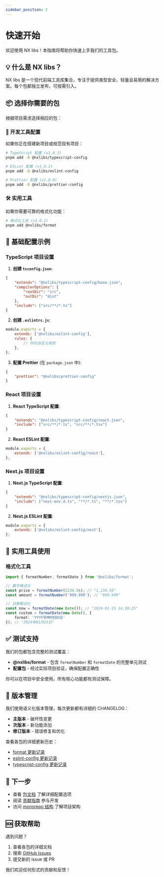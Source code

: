 ```yaml
---
sidebar_position: 2
---
```


# 快速开始

欢迎使用 NX libs！本指南将帮助你快速上手我们的工具包。

## 💡 什么是 NX libs？

NX libs 是一个现代前端工具库集合，专注于提供类型安全、轻量且易用的解决方案。每个包都独立发布，可按需引入。

## 📦 选择你需要的包

根据项目需求选择相应的包：

### 🔧 开发工具配置

如果你正在搭建新项目或规范现有项目：

```bash
# TypeScript 配置 (v1.0.3)
pnpm add -D @nxlibs/typescript-config

# ESLint 配置 (v1.0.2) 
pnpm add -D @nxlibs/eslint-config

# Prettier 配置 (v1.0.0)
pnpm add -D @nxlibs/prettier-config
```

### 🛠️ 实用工具

如果你需要可靠的格式化功能：

```bash
# 格式化工具 (v1.0.1)
pnpm add @nxlibs/format
```

## 🚀 基础配置示例

### TypeScript 项目设置

1. **创建 `tsconfig.json`**:

```json
{
	"extends": "@nxlibs/typescript-config/base.json",
	"compilerOptions": {
		"rootDir": "src",
		"outDir": "dist"
	},
	"include": ["src/**/*.ts"]
}
```

2. **创建 `.eslintrc.js`**:

```js
module.exports = {
	extends: ['@nxlibs/eslint-config'],
	rules: {
		// 你的自定义规则
	},
};
```

3. **配置 Prettier** (在 `package.json` 中):

```json
{
	"prettier": "@nxlibs/prettier-config"
}
```

### React 项目设置

1. **React TypeScript 配置**:

```json
{
	"extends": "@nxlibs/typescript-config/react.json",
	"include": ["src/**/*.ts", "src/**/*.tsx"]
}
```

2. **React ESLint 配置**:

```js
module.exports = {
	extends: ['@nxlibs/eslint-config/react'],
};
```

### Next.js 项目设置

1. **Next.js TypeScript 配置**:

```json
{
	"extends": "@nxlibs/typescript-config/nextjs.json",
	"include": ["next-env.d.ts", "**/*.ts", "**/*.tsx"]
}
```

2. **Next.js ESLint 配置**:

```js
module.exports = {
	extends: ['@nxlibs/eslint-config/next'],
};
```

## 🎯 实用工具使用

### 格式化工具

```typescript
import { formatNumber, formatDate } from '@nxlibs/format';

// 数字格式化
const price = formatNumber(1234.56); // "1,234.56"
const amount = formatNumber('999.999'); // "999.999"

// 日期格式化  
const now = formatDate(new Date()); // "2024-01-15 14:30:25"
const custom = formatDate(new Date(), { 
	format: 'YYYY年MM月DD日' 
}); // "2024年01月15日"
```

## ✅ 测试支持

我们的包都包含完整的测试覆盖：

- **@nxlibs/format** - 包含 `formatNumber` 和 `formatDate` 的完整单元测试
- **配置包** - 经过实际项目验证，确保配置正确性

你可以在项目中安全使用，所有核心功能都有测试保障。

## 🔄 版本管理

我们使用语义化版本管理，每次更新都有详细的 CHANGELOG：

- **主版本** - 破坏性变更
- **次版本** - 新功能添加
- **修订版本** - 错误修复和优化

查看各包的详细更新历史：
- [format 更新记录](/packages/format#更新历史)
- [eslint-config 更新记录](/packages/eslint-config#更新历史)  
- [typescript-config 更新记录](/packages/typescript-config#更新历史)

## 📝 下一步

- 查看 [包文档](/packages/typescript-config) 了解详细配置选项
- 阅读 [贡献指南](/docs/guides/contributing) 参与开发
- 访问 [monorepo 结构](/docs/guides/monorepo-structure) 了解项目架构

## 🆘 获取帮助

遇到问题？

1. 查看各包的详细文档
2. 搜索 [GitHub Issues](https://github.com/NexaraGroup/nx-libs/issues)
3. 提交新的 issue 或 PR

我们欢迎任何形式的贡献和反馈！
